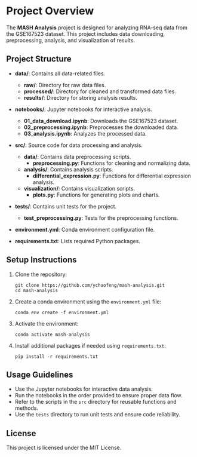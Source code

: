 # Project Overview

The **MASH Analysis** project is designed for analyzing RNA-seq data from the GSE167523 dataset. This project includes data downloading, preprocessing, analysis, and visualization of results.

## Project Structure

- **data/**: Contains all data-related files.
  - **raw/**: Directory for raw data files.
  - **processed/**: Directory for cleaned and transformed data files.
  - **results/**: Directory for storing analysis results.

- **notebooks/**: Jupyter notebooks for interactive analysis.
  - **01_data_download.ipynb**: Downloads the GSE167523 dataset.
  - **02_preprocessing.ipynb**: Preprocesses the downloaded data.
  - **03_analysis.ipynb**: Analyzes the processed data.

- **src/**: Source code for data processing and analysis.
  - **data/**: Contains data preprocessing scripts.
    - **preprocessing.py**: Functions for cleaning and normalizing data.
  - **analysis/**: Contains analysis scripts.
    - **differential_expression.py**: Functions for differential expression analysis.
  - **visualization/**: Contains visualization scripts.
    - **plots.py**: Functions for generating plots and charts.

- **tests/**: Contains unit tests for the project.
  - **test_preprocessing.py**: Tests for the preprocessing functions.

- **environment.yml**: Conda environment configuration file.

- **requirements.txt**: Lists required Python packages.

## Setup Instructions

1. Clone the repository:
   ```
   git clone https://github.com/ychaofeng/mash-analysis.git
   cd mash-analysis
   ```

2. Create a conda environment using the `environment.yml` file:
   ```
   conda env create -f environment.yml
   ```

3. Activate the environment:
   ```
   conda activate mash-analysis
   ```

4. Install additional packages if needed using `requirements.txt`:
   ```
   pip install -r requirements.txt
   ```

## Usage Guidelines

- Use the Jupyter notebooks for interactive data analysis.
- Run the notebooks in the order provided to ensure proper data flow.
- Refer to the scripts in the `src` directory for reusable functions and methods.
- Use the `tests` directory to run unit tests and ensure code reliability.

## License

This project is licensed under the MIT License.